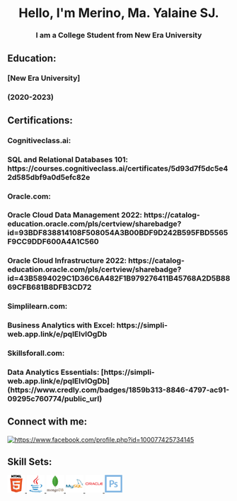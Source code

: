 <h1 align="center">Hello, I'm Merino, Ma. Yalaine SJ.</h1>
<h3 align="center">I am a College Student from New Era University</h3>
  
## Education:
<h3> [New Era University] </h3>
<h3> (2020-2023) </h3>

## Certifications:
<h3> Cognitiveclass.ai: </h3>
<h3> SQL and Relational Databases 101: https://courses.cognitiveclass.ai/certificates/5d93d7f5dc5e42d585dbf9a0d5efc82e </h3>

<h3> Oracle.com: </h3>
<h3> Oracle Cloud Data Management 2022: https://catalog-education.oracle.com/pls/certview/sharebadge?id=93BDF838814108F508054A3B00BDF9D242B595FBD5565F9CC9DDF600A4A1C560  </h3>
<h3> Oracle Cloud Infrastructure 2022: https://catalog-education.oracle.com/pls/certview/sharebadge?id=43B5894029C1D36C6A482F1B979276411B45768A2D5B8869CFB681B8DFB3CD72 </h3>

<h3> Simplilearn.com: </h3>
<h3> Business Analytics with Excel: https://simpli-web.app.link/e/pqIEIvlOgDb </h3>

<h3> Skillsforall.com: </h3>
<h3> Data Analytics Essentials: [https://simpli-web.app.link/e/pqIEIvlOgDb](https://www.credly.com/badges/1859b313-8846-4797-ac91-09295c760774/public_url) </h3>

## Connect with me:
<p align="left">
<a href="https://fb.com/https://www.facebook.com/profile.php?id=100077425734145" target="blank"><img align="center" src="https://raw.githubusercontent.com/rahuldkjain/github-profile-readme-generator/master/src/images/icons/Social/facebook.svg" alt="https://www.facebook.com/profile.php?id=100077425734145" height="30" width="40" /></a>
</p>

## Skill Sets:
<p align="left"> <a href="https://www.w3.org/html/" target="_blank" rel="noreferrer"> <img src="https://raw.githubusercontent.com/devicons/devicon/master/icons/html5/html5-original-wordmark.svg" alt="html5" width="40" height="40"/> </a> <a href="https://www.java.com" target="_blank" rel="noreferrer"> <img src="https://raw.githubusercontent.com/devicons/devicon/master/icons/java/java-original.svg" alt="java" width="40" height="40"/> </a> <a href="https://www.mongodb.com/" target="_blank" rel="noreferrer"> <img src="https://raw.githubusercontent.com/devicons/devicon/master/icons/mongodb/mongodb-original-wordmark.svg" alt="mongodb" width="40" height="40"/> </a> <a href="https://www.mysql.com/" target="_blank" rel="noreferrer"> <img src="https://raw.githubusercontent.com/devicons/devicon/master/icons/mysql/mysql-original-wordmark.svg" alt="mysql" width="40" height="40"/> </a> <a href="https://www.oracle.com/" target="_blank" rel="noreferrer"> <img src="https://raw.githubusercontent.com/devicons/devicon/master/icons/oracle/oracle-original.svg" alt="oracle" width="40" height="40"/> </a> <a href="https://www.photoshop.com/en" target="_blank" rel="noreferrer"> <img src="https://raw.githubusercontent.com/devicons/devicon/master/icons/photoshop/photoshop-line.svg" alt="photoshop" width="40" height="40"/> </a> </p>
